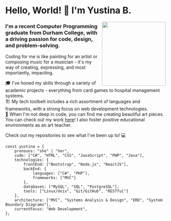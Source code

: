 # Hello, World! 👋 I'm Yustina B.

<img align='right' src='https://media.giphy.com/media/SWoSkN6DxTszqIKEqv/giphy.gif' width='200'>

### I'm a recent Computer Programming graduate from Durham College, with a driving passion for code, design, and problem-solving.

Coding for me is like painting for an artist or composing music for a musician - it's my way of creating, expressing, and most importantly, impacting.

🎓 I've honed my skills through a variety of academic projects - everything from card games to hospital management systems.  
🏗️ My tech toolbelt includes a rich assortment of languages and frameworks, with a strong focus on web development technologies.  
🎨 When I'm not deep in code, you can find me creating beautiful art pieces. You can check out my work [here](https://www.instagram.com/artbyyustina/)! I also foster positive educational environments as an art teacher.

Check out my repositories to see what I've been up to! 💻

```
const yustina = {
    pronouns: "she" | "her",
    code: ["C#", "HTML", "CSS", "JavaScript", "PHP", "Java"],
    technologies: {
        frontEnd: ["Bootstrap", "Node.js", "ReactJS"],
        backEnd: {
            languages: ["C#", "PHP"],
            frameworks: ["MVC"]
        },
        databases: ["MySQL", "SQL", "PostgreSQL"],
        tools: ["Linux/Unix", "Git/GitHub", "RESTful"]
    },
    architecture: ["MVC", "Systems Analysis & Design", "ERD", "System Boundary Diagrams"],
    currentFocus: "Web Development",
};
```

